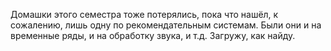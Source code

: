 Домашки этого семестра тоже потерялись, пока что нашёл, к сожалению, лишь одну по рекомендательным системам.
Были они и на временные ряды, и на обработку звука, и т.д. Загружу, как найду.
